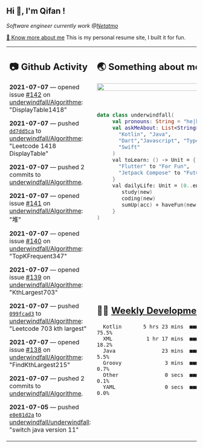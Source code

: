 <h2> Hi 👋, I'm Qifan ! </h2>
<p><em>Software engineer currently work @<a href="https://www.netatmo.com">Netatmo</a>
</em></p><p><a href="https://qifanyang.com/resume" target="_blank"> 🔭 Know more about me</a> This is my personal resume site, I built it for fun.</p>
<table><tr><td valign="top" rowspan="2">

 ## 📷 Github Activity
 <!-- githubActivity starts -->
  **2021-07-07** — opened issue [#142](https://api.github.com/repos/underwindfall/Algorithme/issues/142) on [underwindfall/Algorithme](https://api.github.com/repos/underwindfall/Algorithme): "DisplayTable1418"

  **2021-07-07** — pushed [`dd7dd5ca`](https://github.com/underwindfall/Algorithme/commit/dd7dd5cab966af82cda50b5779b7741e623746af) to [underwindfall/Algorithme](https://api.github.com/repos/underwindfall/Algorithme): "Leetcode 1418 DisplayTable"

  **2021-07-07** — pushed 2 commits to [underwindfall/Algorithme](https://api.github.com/repos/underwindfall/Algorithme).

  **2021-07-07** — opened issue [#141](https://api.github.com/repos/underwindfall/Algorithme/issues/141) on [underwindfall/Algorithme](https://api.github.com/repos/underwindfall/Algorithme): "堆"

  **2021-07-07** — opened issue [#140](https://api.github.com/repos/underwindfall/Algorithme/issues/140) on [underwindfall/Algorithme](https://api.github.com/repos/underwindfall/Algorithme): "TopKFrequent347"

  **2021-07-07** — opened issue [#139](https://api.github.com/repos/underwindfall/Algorithme/issues/139) on [underwindfall/Algorithme](https://api.github.com/repos/underwindfall/Algorithme): "KthLargest703"

  **2021-07-07** — pushed [`099fcad3`](https://github.com/underwindfall/Algorithme/commit/099fcad354472758f95fad877c6cfdf54dd20303) to [underwindfall/Algorithme](https://api.github.com/repos/underwindfall/Algorithme): "Leetcode 703 kth largest"

  **2021-07-07** — opened issue [#138](https://api.github.com/repos/underwindfall/Algorithme/issues/138) on [underwindfall/Algorithme](https://api.github.com/repos/underwindfall/Algorithme): "FindKthLargest215"

  **2021-07-07** — pushed 2 commits to [underwindfall/Algorithme](https://api.github.com/repos/underwindfall/Algorithme).

  **2021-07-05** — pushed [`e0e81d2a`](https://github.com/underwindfall/underwindfall/commit/e0e81d2a50074058497ce38eac2739d125e421f6) to [underwindfall/underwindfall](https://api.github.com/repos/underwindfall/underwindfall): "switch java version 11"
 <!-- githubActivity ends -->
 </td><td valign="top">

 ## 🌏 Something about me
 <!-- profile starts -->
 <a href="https://github.com/underwindfall" width="100%">
   <img src="http://github-readme-streak-stats.herokuapp.com?user=underwindfall&theme=algolia&hide_border=true&dates=30DD8A&background=00000000" width="100%"/>
 </a>
 <br/>
 <br/>
 <br/>

 ```kotlin
 data class underwindfall(
      val pronouns: String = "he|him",
      val askMeAbout: List<String> = listOf(
        "Kotlin", "Java",
        "Dart","Javascript", "Typescript",
        "Swift"
      )
      val toLearn: () -> Unit = {
        "Flutter" to "For Fun",
        "Jetpack Compose" to "Future"
      }
      val dailyLife: Unit = (0..end).reduce { acc, new ->
         study(new)
         coding(new)
         sumUp(acc) + haveFun(new)
      }
 )
 ```
 <!-- profile ends -->
 </td></tr><tr><td valign="top">

 ## 🏊‍♂️ <a href="https://gist.github.com/underwindfall/377ee88ba1fabd1e93516e48ca9c61eb" target="_blank">Weekly Development Breakdown</a>
  <!-- codeTime starts -->
  ```text
    Kotlin       5 hrs 23 mins  ■■■■■■■■■■■■■■■■■■■■■▥□□  75.5%
    XML           1 hr 17 mins  ■■■■■■■▦□□□□□□□□□□□□□□□□  18.2%
    Java               23 mins  ■■■■▦□□□□□□□□□□□□□□□□□□□   5.5%
    Groovy              3 mins  ■■■▦□□□□□□□□□□□□□□□□□□□□   0.7%
    Other               0 secs  ■■■▥□□□□□□□□□□□□□□□□□□□□   0.1%
    YAML                0 secs  ■■■▥□□□□□□□□□□□□□□□□□□□□   0.0%
  ```
  <!-- codeTime starts -->
  </td></tr></table>